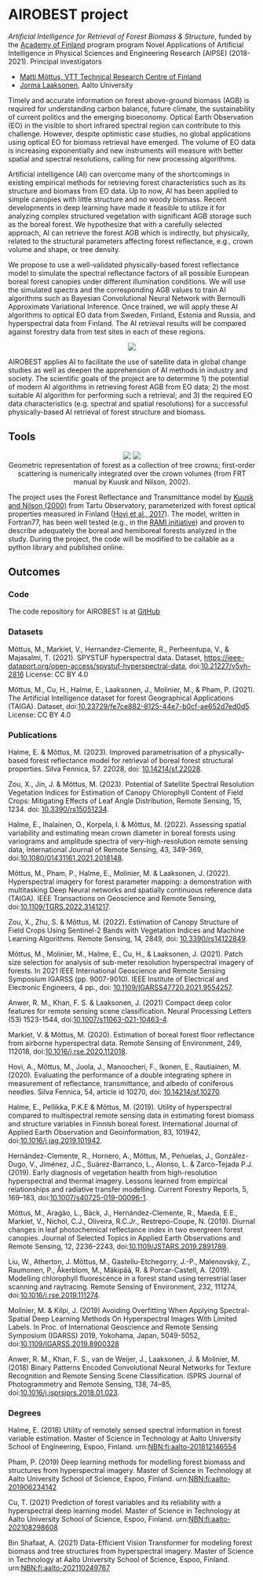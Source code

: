 # AIROBEST project
*Artificial Intelligence for Retrieval of Forest Biomass & Structure*, funded by the [Academy of Finland](https://www.aka.fi/) program program Novel Applications of Artificial Intelligence in Physical Sciences and Engineering Research (AIPSE) (2018-2021). Principal investigators

* [Matti Mõttus, VTT Technical Research Centre of Finland](https://sensillence.github.io/VTT/)
* [Jorma Laaksonen](https://people.aalto.fi/jorma.laaksonen), Aalto University

Timely and accurate information on forest above-ground biomass (AGB) is required for understanding carbon balance, future climate, the sustainability of current politics and the emerging bioeconomy. Optical Earth Observation (EO) in the visible to short infrared spectral region can contribute to this challenge. However, despite optimistic case studies, no global applications using optical EO for biomass retrieval have emerged. The volume of EO data is increasing exponentially and new instruments will measure with better spatial and spectral resolutions, calling for new processing algorithms.

Artificial intelligence (AI) can overcome many of the shortcomings in existing empirical methods for retrieving forest characteristics such as its structure and biomass from EO data. Up to now, AI has been applied to simple canopies with little structure and no woody biomass. Recent developments in deep learning have made it feasible to utilize it for analyzing complex structured vegetation with significant AGB storage such as the boreal forest. We hypothesize that with a carefully selected approach, AI can retrieve the forest AGB which is indirectly, but physically, related to the structural parameters affecting forest reflectance, e.g., crown volume and shape, or tree density.

We propose to use a well-validated physically-based forest reflectance model to simulate the spectral reflectance factors of all possible European boreal forest canopies under different illumination conditions. We will use the simulated spectra and the corresponding AGB values to train AI algorithms such as Bayesian Convolutional Neural Network with Bernoulli Approximate Variational Inference. Once trained, we will apply these AI algorithms to optical EO data from Sweden, Finland, Estonia and Russia, and hyperspectral data from Finland. The AI retrieval results will be compared against forestry data from test sites in each of these regions.

<p align="center">
  <img src="./AIROBEST_flow_scaled.png" />
</p>


AIROBEST applies AI to facilitate the use of satellite data in global change studies as well as deepen the apprehension of AI methods in industry and society. The scientific goals of the project are to determine 1) the potential of modern AI algorithms in retrieving forest AGB from EO data; 2) the most suitable AI algorithm for performing such a retrieval; and 3) the required EO data characteristics (e.g. spectral and spatial resolutions) for a successful physically-based AI retrieval of forest structure and biomass.

## Tools

<p align="center">
  <img src="./ellipsoid_scaled.png" />
  <img src="./frtman0902_scaled.png" />
  <br> Geometric representation of forest as a collection of tree crowns; first-order scattering is numerically integrated over the crown volumes (from FRT manual by Kuusk and Nilson, 2002). 
</p>

The project uses the Forest Reflectance and Transmittance model by [Kuusk and Nilson (2000)](https://www.sciencedirect.com/science/article/abs/pii/S003442579900111X) from Tartu Observatory, parameterized with forest optical properties measured in Finland ([Hovi et al., 2017](https://www.silvafennica.fi/article/7753)). The model, written in Fortran77, has been well tested (e.g., in the [RAMI initiative](https://rami-benchmark.jrc.ec.europa.eu/)) and proven to describe adequately the boreal and hemiboreal forests analyzed in the study. During the project, the code will be modified to be callable as a python library and published online.


## Outcomes
### Code

The code repository for AIROBEST is at [GitHub](https://github.com/aalto-cbir/AIROBEST)

### Datasets
Mõttus, M., Markiet, V., Hernandez-Clemente, R., Perheentupa, V., & Majasalmi, T. (2021). SPYSTUF hyperspectral data. Dataset, https://ieee-dataport.org/open-access/spystuf-hyperspectral-data, doi:[10.21227/v5vh-2816](https://dx.doi.org/10.21227/v5vh-2816)  License: CC BY 4.0

Mõttus, M., Cu, H., Halme, E., Laaksonen, J.,  Molinier, M., & Pham, P. (2021). The Artificial Intelligence dataset for forest Geographical Applications (TAIGA). Dataset, doi:[10.23729/fe7ce882-8125-44e7-b0cf-ae652d7ed0d5](https://dx.doi.org/10.23729/fe7ce882-8125-44e7-b0cf-ae652d7ed0d5). License: CC BY 4.0 


### Publications
Halme, E. & Mõttus, M. (2023). Improved parametrisation of a physically-based forest reflectance model for retrieval of boreal forest structural properties. Silva Fennica, 57. 22028, doi: [10.14214/sf.22028](https://doi.org/10.14214/sf.22028). 

Zou, X., Jin, J. & Mõttus, M. (2023). Potential of Satellite Spectral Resolution Vegetation Indices for Estimation of Canopy Chlorophyll Content of Field Crops: Mitigating Effects of Leaf Angle Distribution, Remote Sensing, 15, 1234. doi: [10.3390/rs15051234](https://doi.org/doi:10.3390/rs15051234).

Halme, E., Ihalainen, O., Korpela, I. & Mõttus, M. (2022). Assessing spatial variability and estimating mean crown diameter in boreal forests using variograms and amplitude spectra of very-high-resolution remote sensing data, International Journal of Remote Sensing, 43, 349-369, doi:[10.1080/01431161.2021.2018148](https://dx.doi.org/10.1080/01431161.2021.2018148).

Mõttus, M., Pham, P., Halme, E., Molinier, M. & Laaksonen, J. (2022). Hyperspectral imagery for forest parameter mapping: a demonstration with multitasking Deep Neural networks and spatially continuous reference data (TAIGA). IEEE Transactions on Geoscience and Remote Sensing, doi:[10.1109/TGRS.2022.3141217](https://dx.doi.org/10.1109/TGRS.2022.3141217).

Zou, X., Zhu, S. & Mõttus, M. (2022). Estimation of Canopy Structure of Field Crops Using Sentinel-2 Bands with Vegetation Indices and Machine Learning Algorithms. Remote Sensing, 14, 2849, doi: [10.3390/rs14122849](https://doi.org/10.3390/rs14122849).

Mõttus, M., Molinier, M., Halme, E., Cu, H., & Laaksonen, J. (2021). Patch size selection for analysis of sub-meter resolution hyperspectral imagery of forests. In 2021 IEEE International Geoscience and Remote Sensing Symposium IGARSS (pp. 9007-9010). IEEE Institute of Electrical and Electronic Engineers, 4 pp., doi: [10.1109/IGARSS47720.2021.9554257](https://doi.org/10.1109/IGARSS47720.2021.9554257).

Anwer, R. M., Khan, F. S. & Laaksonen, J. (2021) Compact deep color features for remote sensing scene classification. Neural Processing Letters (53) 1523-1544, doi:[10.1007/s11063-021-10463-4](https://doi.org/10.1007/s11063-021-10463-4).

Markiet, V. & Mõttus, M. (2020). Estimation of boreal forest floor reflectance from airborne hyperspectral data. Remote Sensing of Environment, 249, 112018, doi:[10.1016/j.rse.2020.112018](https://dx.doi.org/10.1016/j.rse.2020.112018).

Hovi, A., Mõttus, M., Juola, J., Manoocheri, F., Ikonen, E., Rautiainen, M. (2020). Evaluating the performance of a double integrating sphere in measurement of reflectance, transmittance, and albedo of coniferous needles. Silva Fennica, 54, article id 10270, doi: [10.14214/sf.10270](https://doi.org/10.14214/sf.10270).

Halme, E., Pellikka, P.K.E & Mõttus, M. (2019). Utility of hyperspectral compared to multispectral remote sensing data in estimating forest biomass and structure variables in Finnish boreal forest. International Journal of Applied Earth Observation and Geoinformation, 83, 101942, doi:[10.1016/j.jag.2019.101942](https://dx.doi.org/10.1016/j.jag.2019.101942).

Hernández-Clemente, R., Hornero, A., Mõttus, M., Peñuelas, J., González-Dugo, V., Jiménez, J.C., Suárez-Barranco, L., Alonso, L. & Zarco-Tejada P.J. (2019). Early diagnosis of vegetation health from high-resolution hyperspectral and thermal imagery. Lessons learned from empirical relationships and radiative transfer modelling. Current Forestry Reports, 5, 169–183, doi:[10.1007/s40725-019-00096-1](https://dx.doi.org/10.1007/s40725-019-00096-1).

Mõttus, M., Aragão, L., Bäck, J., Hernández-Clemente, R., Maeda, E.E., Markiet, V., Nichol, C.J., Oliveira, R.C.Jr., Restrepo-Coupe, N. (2019). Diurnal changes in leaf photochemical reflectance index in two evergreen forest canopies. Journal of Selected Topics in Applied Earth Observations and Remote Sensing, 12, 2236–2243, doi:[10.1109/JSTARS.2019.2891789](https://dx.doi.org/10.1109/JSTARS.2019.2891789).

Liu, W., Atherton, J. Mõttus, M., Gastellu-Etchegorry, J.-P., Malenovský, Z., Raumonen, P., Åkerblom, M., Mäkipää, R. & Porcar-Castell, A. (2019). Modelling chlorophyll fluorescence in a forest stand using terrestrial laser scanning and raytracing. Remote Sensing of Environment, 232, 111274, doi:[10.1016/j.rse.2019.111274](https://dx.doi.org/10.1016/j.rse.2019.111274).

Molinier, M. & Kilpi, J. (2019) Avoiding Overfitting When Applying Spectral-Spatial Deep Learning Methods On Hyperspectral Images With Limited Labels. In Proc. of International Geoscience and Remote Sensing Symposium (IGARSS) 2019, Yokohama, Japan, 5049-5052, doi:[10.1109/IGARSS.2019.8900328](https://dx.doi.org/10.1109/IGARSS.2019.8900328)

Anwer, R. M., Khan, F. S., van de Weijer, J., Laaksonen, J. & Molinier, M. (2018) Binary Patterns Encoded Convolutional Neural Networks for Texture Recognition and Remote Sensing Scene Classification. ISPRS Journal of Photogrammetry and Remote Sensing, 138, 74–85, doi:[10.1016/j.isprsjprs.2018.01.023](https://doi.org/10.1016/j.isprsjprs.2018.01.023).

### Degrees

Halme, E. (2018) Utility of remotely sensed spectral information in forest variable estimation. Master of Science in Technology at Aalto University School of Engineering, Espoo, Finland. urn:[NBN:fi:aalto-201812146554](http://urn.fi/URN:NBN:fi:aalto-201812146554)

Pham, P. (2019) Deep learning methods for modelling forest biomass and structures from hyperspectral imagery. Master of Science in Technology at Aalto University School of Science, Espoo, Finland. urn:[NBN:fi:aalto-201906234142](http://urn.fi/URN:NBN:fi:aalto-201906234142)

Cu, T. (2021) Prediction of forest variables and its reliability with a hyperspectral deep learning model. Master of Science in Technology at Aalto University School of Science, Espoo, Finland. urn:[NBN:fi:aalto-202108298608](http://urn.fi/URN:NBN:fi:aalto-202108298608)

Bin Shafaat, A. (2021) Data-Efficient Vision Transformer for modeling forest biomass and tree structures from hyperspectral imagery. Master of Science in Technology at Aalto University School of Science, Espoo, Finland. urn:[NBN:fi:aalto-202110249767](http://urn.fi/URN:NBN:fi:aalto-202110249767)


